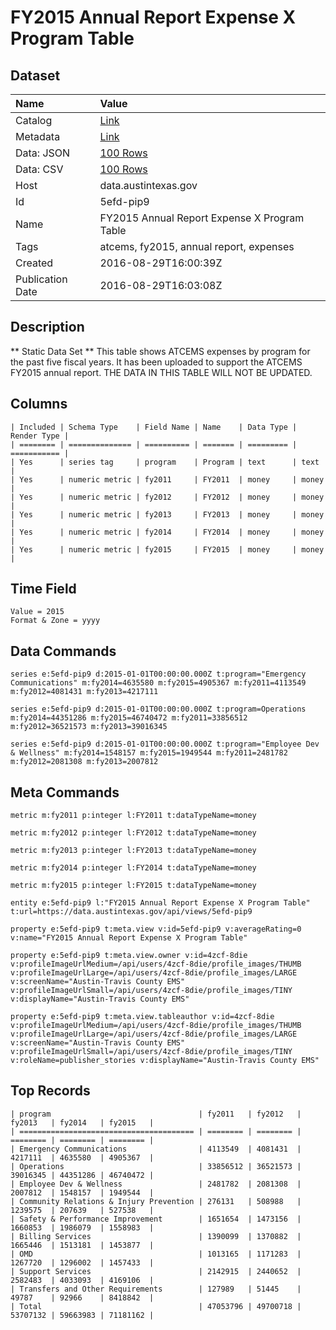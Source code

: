 # FY2015 Annual Report Expense X Program Table

## Dataset

| Name | Value |
| :--- | :---- |
| Catalog | [Link](https://catalog.data.gov/dataset/fy2015-annual-report-expense-x-program-table) |
| Metadata | [Link](https://data.austintexas.gov/api/views/5efd-pip9) |
| Data: JSON | [100 Rows](https://data.austintexas.gov/api/views/5efd-pip9/rows.json?max_rows=100) |
| Data: CSV | [100 Rows](https://data.austintexas.gov/api/views/5efd-pip9/rows.csv?max_rows=100) |
| Host | data.austintexas.gov |
| Id | 5efd-pip9 |
| Name | FY2015 Annual Report Expense X Program Table |
| Tags | atcems, fy2015, annual report, expenses |
| Created | 2016-08-29T16:00:39Z |
| Publication Date | 2016-08-29T16:03:08Z |

## Description

** Static Data Set ** This table shows ATCEMS expenses by program for the past five fiscal years. It has been uploaded to support the ATCEMS FY2015 annual report. THE DATA IN THIS TABLE WILL NOT BE UPDATED.

## Columns

```ls
| Included | Schema Type    | Field Name | Name    | Data Type | Render Type |
| ======== | ============== | ========== | ======= | ========= | =========== |
| Yes      | series tag     | program    | Program | text      | text        |
| Yes      | numeric metric | fy2011     | FY2011  | money     | money       |
| Yes      | numeric metric | fy2012     | FY2012  | money     | money       |
| Yes      | numeric metric | fy2013     | FY2013  | money     | money       |
| Yes      | numeric metric | fy2014     | FY2014  | money     | money       |
| Yes      | numeric metric | fy2015     | FY2015  | money     | money       |
```

## Time Field

```ls
Value = 2015
Format & Zone = yyyy
```

## Data Commands

```ls
series e:5efd-pip9 d:2015-01-01T00:00:00.000Z t:program="Emergency Communications" m:fy2014=4635580 m:fy2015=4905367 m:fy2011=4113549 m:fy2012=4081431 m:fy2013=4217111

series e:5efd-pip9 d:2015-01-01T00:00:00.000Z t:program=Operations m:fy2014=44351286 m:fy2015=46740472 m:fy2011=33856512 m:fy2012=36521573 m:fy2013=39016345

series e:5efd-pip9 d:2015-01-01T00:00:00.000Z t:program="Employee Dev & Wellness" m:fy2014=1548157 m:fy2015=1949544 m:fy2011=2481782 m:fy2012=2081308 m:fy2013=2007812
```

## Meta Commands

```ls
metric m:fy2011 p:integer l:FY2011 t:dataTypeName=money

metric m:fy2012 p:integer l:FY2012 t:dataTypeName=money

metric m:fy2013 p:integer l:FY2013 t:dataTypeName=money

metric m:fy2014 p:integer l:FY2014 t:dataTypeName=money

metric m:fy2015 p:integer l:FY2015 t:dataTypeName=money

entity e:5efd-pip9 l:"FY2015 Annual Report Expense X Program Table" t:url=https://data.austintexas.gov/api/views/5efd-pip9

property e:5efd-pip9 t:meta.view v:id=5efd-pip9 v:averageRating=0 v:name="FY2015 Annual Report Expense X Program Table"

property e:5efd-pip9 t:meta.view.owner v:id=4zcf-8die v:profileImageUrlMedium=/api/users/4zcf-8die/profile_images/THUMB v:profileImageUrlLarge=/api/users/4zcf-8die/profile_images/LARGE v:screenName="Austin-Travis County EMS" v:profileImageUrlSmall=/api/users/4zcf-8die/profile_images/TINY v:displayName="Austin-Travis County EMS"

property e:5efd-pip9 t:meta.view.tableauthor v:id=4zcf-8die v:profileImageUrlMedium=/api/users/4zcf-8die/profile_images/THUMB v:profileImageUrlLarge=/api/users/4zcf-8die/profile_images/LARGE v:screenName="Austin-Travis County EMS" v:profileImageUrlSmall=/api/users/4zcf-8die/profile_images/TINY v:roleName=publisher_stories v:displayName="Austin-Travis County EMS"
```

## Top Records

```ls
| program                                 | fy2011   | fy2012   | fy2013   | fy2014   | fy2015   | 
| ======================================= | ======== | ======== | ======== | ======== | ======== | 
| Emergency Communications                | 4113549  | 4081431  | 4217111  | 4635580  | 4905367  | 
| Operations                              | 33856512 | 36521573 | 39016345 | 44351286 | 46740472 | 
| Employee Dev & Wellness                 | 2481782  | 2081308  | 2007812  | 1548157  | 1949544  | 
| Community Relations & Injury Prevention | 276131   | 508988   | 1239575  | 207639   | 527538   | 
| Safety & Performance Improvement        | 1651654  | 1473156  | 1660853  | 1986079  | 1558983  | 
| Billing Services                        | 1390099  | 1370882  | 1665446  | 1513181  | 1453877  | 
| OMD                                     | 1013165  | 1171283  | 1267720  | 1296002  | 1457433  | 
| Support Services                        | 2142915  | 2440652  | 2582483  | 4033093  | 4169106  | 
| Transfers and Other Requirements        | 127989   | 51445    | 49787    | 92966    | 8418842  | 
| Total                                   | 47053796 | 49700718 | 53707132 | 59663983 | 71181162 | 
```